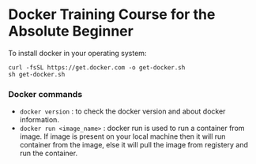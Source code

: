 # Docker Training Course for the Absolute Beginner

To install docker in your operating system:

```shell
curl -fsSL https://get.docker.com -o get-docker.sh
sh get-docker.sh
```

### Docker commands

- `docker version` : to check the docker version and about docker information.
- `docker run <image_name>` : docker run is used to run a container from image. If image is present on your local machine then it will run container from the image, else it will pull the image from registery and run the container.
